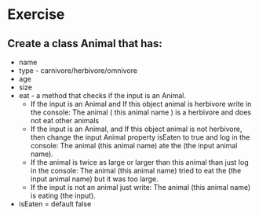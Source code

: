# Exercise

## Create a class Animal that has:

- name
- type - carnivore/herbivore/omnivore
- age
- size
- eat - a method that checks if the input is an Animal.
  - If the input is an Animal and If this object animal is herbivore write in the console: The animal ( this animal name ) is a herbivore and does not eat other animals
  - If the input is an Animal, and If this object animal is not herbivore, then change the input Animal property isEaten to true and log in the console: The animal (this animal name) ate the (the input animal name).
  - If the animal is twice as large or larger than this animal than just log in the console: The animal (this animal name) tried to eat the (the input animal name) but it was too large.
  - If the input is not an animal just write: The animal (this animal name) is eating (the input).
- isEaten = default false
